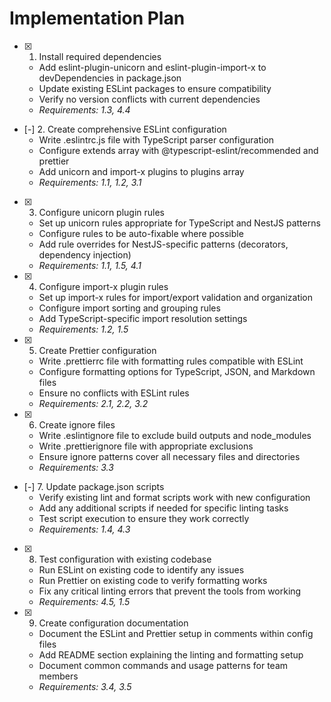 # Implementation Plan

- [x] 1. Install required dependencies
  - Add eslint-plugin-unicorn and eslint-plugin-import-x to devDependencies in package.json
  - Update existing ESLint packages to ensure compatibility
  - Verify no version conflicts with current dependencies
  - _Requirements: 1.3, 4.4_

- [-] 2. Create comprehensive ESLint configuration
  - Write .eslintrc.js file with TypeScript parser configuration
  - Configure extends array with @typescript-eslint/recommended and prettier
  - Add unicorn and import-x plugins to plugins array
  - _Requirements: 1.1, 1.2, 3.1_

- [x] 3. Configure unicorn plugin rules
  - Set up unicorn rules appropriate for TypeScript and NestJS patterns
  - Configure rules to be auto-fixable where possible
  - Add rule overrides for NestJS-specific patterns (decorators, dependency injection)
  - _Requirements: 1.1, 1.5, 4.1_

- [x] 4. Configure import-x plugin rules
  - Set up import-x rules for import/export validation and organization
  - Configure import sorting and grouping rules
  - Add TypeScript-specific import resolution settings
  - _Requirements: 1.2, 1.5_

- [x] 5. Create Prettier configuration
  - Write .prettierrc file with formatting rules compatible with ESLint
  - Configure formatting options for TypeScript, JSON, and Markdown files
  - Ensure no conflicts with ESLint rules
  - _Requirements: 2.1, 2.2, 3.2_

- [x] 6. Create ignore files
  - Write .eslintignore file to exclude build outputs and node_modules
  - Write .prettierignore file with appropriate exclusions
  - Ensure ignore patterns cover all necessary files and directories
  - _Requirements: 3.3_

- [-] 7. Update package.json scripts
  - Verify existing lint and format scripts work with new configuration
  - Add any additional scripts if needed for specific linting tasks
  - Test script execution to ensure they work correctly
  - _Requirements: 1.4, 4.3_

- [x] 8. Test configuration with existing codebase
  - Run ESLint on existing code to identify any issues
  - Run Prettier on existing code to verify formatting works
  - Fix any critical linting errors that prevent the tools from working
  - _Requirements: 4.5, 1.5_

- [x] 9. Create configuration documentation
  - Document the ESLint and Prettier setup in comments within config files
  - Add README section explaining the linting and formatting setup
  - Document common commands and usage patterns for team members
  - _Requirements: 3.4, 3.5_
